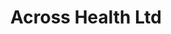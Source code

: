 ---
title: "Across Health Ltd"
link: http://www.acrosshealth.co.uk/

events:                      # List of events sponsored
  - "13-london"

# Sponsorship amount/resource for each event
13-london: "£200"
---